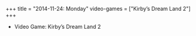 +++
title = "2014-11-24: Monday"
video-games = ["Kirby’s Dream Land 2"]
+++


* Video Game: Kirby’s Dream Land 2